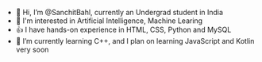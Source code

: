 - 👋 Hi, I’m @SanchitBahl, currently an Undergrad student in India
- 👀 I'm interested in Artificial Intelligence, Machine Learing
- 👍 I have hands-on experience in HTML, CSS, Python and MySQL
- 🌱 I’m currently learning C++, and I plan on learning JavaScript and Kotlin very soon
